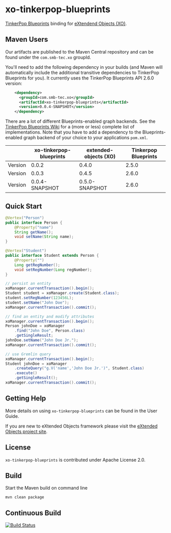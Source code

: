 xo-tinkerpop-blueprints
=======================

[TinkerPop Blueprints](https://github.com/tinkerpop/blueprints/wiki) binding for [eXtendend Objects (XO)](https://github.com/buschmais/extended-objects).

Maven Users
-----------

Our artifacts are published to the Maven Central repository and can be found under the ``com.smb-tec.xo`` groupId.

You'll need to add the following dependency in your builds (and Maven will automatically include the additional transitive dependencies to TinkerPop Blueprints for you). It currently uses the TinkerPop Blueprints API 2.6.0 version:

```xml
    <dependency>
      <groupId>com.smb-tec.xo</groupId>
      <artifactId>xo-tinkerpop-blueprints</artifactId>
      <version>0.0.4-SNAPSHOT</version>  
    </dependency>
```

There are a lot of different Blueprints-enabled graph backends. See the [TinkerPop Blueprints Wiki](https://github.com/tinkerpop/blueprints/wiki) for a (more or less) complete list of implementations. Note that you have to add a dependency to the Blueprints-enabled graph backend of your choice to your applications ``pom.xml``.


|         | xo-tinkerpop-blueprints|extended-objects (XO)|Tinkerpop Blueprints|
|---------|------------------------|---------------------|--------------------|
| Version | 0.0.2                  | 0.4.0               | 2.5.0              |
| Version | 0.0.3                  | 0.4.5               | 2.6.0              |
| Version | 0.0.4-SNAPSHOT         | 0.5.0-SNAPSHOT      | 2.6.0              |

Quick Start
-----------

```java
@Vertex("Person")
public interface Person {
    @Property("name")
    String getName();
    void setName(String name);
}

@Vertex("Student")
public interface Student extends Person {
    @Property("")
    Long getRegNumber();
    void setRegNumber(Long regNumber);
}

// persist an entity
xoManager.currentTransaction().begin();
Student student = xoManager.create(Student.class);
student.setRegNumber(123456L);
student.setName("John Doe");
xoManager.currentTransaction().commit();

// find an entity and modify attributes
xoManager.currentTransaction().begin();
Person johnDoe = xoManager
    .find("John Doe", Person.class)
    .getSingleResult;
johnDoe.setName("John Doe Jr.");
xoManager.currentTransaction().commit();

// use Gremlin query
xoManager.currentTransaction().begin();
Student johnDoe = xoManager
    .createQuery("g.V('name','John Doe Jr.')", Student.class)
    .execute()
    .getSingleResult();
xoManager.currentTransaction().commit();
```

Getting Help
------------

More details on using ``xo-tinkerpop-blueprints`` can be found in the User Guide.

If you are new to eXtended Objects framework please visit the [eXtended Objects project site](https://github.com/buschmais/extended-objects).

License
-------

``xo-tinkerpop-blueprints`` is contributed under Apache License 2.0.

Build
-----

Start the Maven build on command line

    mvn clean package

Continuous Build
----------------

[![Build Status](https://secure.travis-ci.org/SMB-TEC/xo-tinkerpop-blueprints.png)](http://travis-ci.org/SMB-TEC/xo-tinkerpop-blueprints)